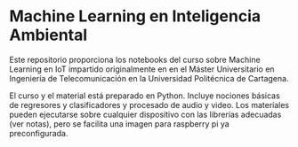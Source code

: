 # Machine Learning en Inteligencia Ambiental

Este repositorio proporciona los notebooks del curso sobre Machine Learning en IoT impartido originalmente en en el Máster Universitario en Ingeniería de Telecomunicación en la Universidad Politécnica de Cartagena.

El curso y el material está preparado en Python. Incluye nociones básicas de regresores y clasificadores y procesado de audio y video. Los materiales pueden ejecutarse sobre cualquier dispositivo con las librerías adecuadas (ver notas), pero se facilita una imagen para raspberry pi ya preconfigurada. 
